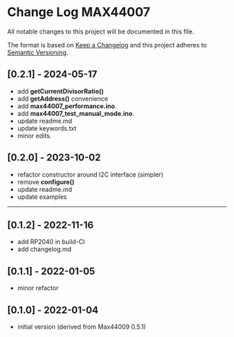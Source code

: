 # Change Log MAX44007

All notable changes to this project will be documented in this file.

The format is based on [Keep a Changelog](http://keepachangelog.com/)
and this project adheres to [Semantic Versioning](http://semver.org/).


## [0.2.1] - 2024-05-17
- add **getCurrentDivisorRatio()**
- add **getAddress()** convenience
- add **max44007_performance.ino**.
- add **max44007_test_manual_mode.ino**.
- update readme.md
- update keywords.txt
- minor edits.

## [0.2.0] - 2023-10-02
- refactor constructor around I2C interface (simpler)
- remove **configure()**
- update readme.md
- update examples

----

## [0.1.2] - 2022-11-16
- add RP2040 in build-CI
- add changelog.md

## [0.1.1] - 2022-01-05
- minor refactor

## [0.1.0] - 2022-01-04
- initial version (derived from Max44009 0.5.1)


